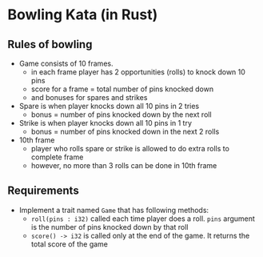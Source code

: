 # Bowling Kata (in Rust)

## Rules of bowling

- Game consists of 10 frames.
  * in each frame player has 2 opportunities (rolls) to knock down 10 pins
  * score for a frame = total number of pins knocked down
  * and bonuses for spares and strikes
- Spare is when player knocks down all 10 pins in 2 tries
  * bonus = number of pins knocked down by the next roll
- Strike is when player knocks down all 10 pins in 1 try
  * bonus = number of pins knocked down in the next 2 rolls
- 10th frame
  * player who rolls spare or strike is allowed to do extra rolls to complete frame
  * however, no more than 3 rolls can be done in 10th frame

## Requirements

- Implement a trait named `Game` that has following methods:
  * `roll(pins : i32)` called each time player does a roll. `pins` argument is
  the number of pins knocked down by that roll
  * `score() -> i32` is called only at the end of the game. It returns the total
  score of the game
